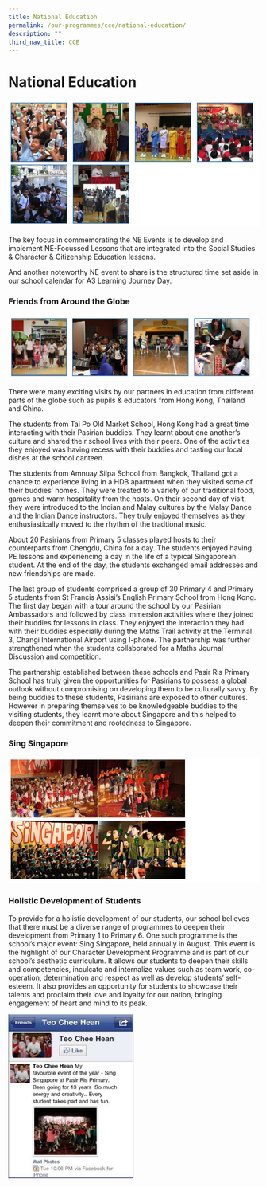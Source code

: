 ```yaml
---
title: National Education
permalink: /our-programmes/cce/national-education/
description: ""
third_nav_title: CCE
---
```

# **National Education**

![](/images/NE.jpg)

The key focus in commemorating the NE Events is to develop and implement NE-Focussed Lessons that are integrated into the Social Studies & Character & Citizenship Education lessons.

And another noteworthy NE event to share is the structured time set aside in our school calendar for A3 Learning Journey Day.

### Friends from Around the Globe

![](/images/NE-1.jpg)

There were many exciting visits by our partners in education from different parts of the globe such as pupils & educators from Hong Kong, Thailand and China.

The students from Tai Po Old Market School, Hong Kong had a great time interacting with their Pasirian buddies. They learnt about one another’s culture and shared their school lives with their peers. One of the activities they enjoyed was having recess with their buddies and tasting our local dishes at the school canteen.

The students from Amnuay Silpa School from Bangkok, Thailand got a chance to experience living in a HDB apartment when they visited some of their buddies’ homes. They were treated to a variety of our traditional food, games and warm hospitality from the hosts. On their second day of visit, they were introduced to the Indian and Malay cultures by the Malay Dance and the Indian Dance instructors. They truly enjoyed themselves as they enthusiastically moved to the rhythm of the tradtional music.

About 20 Pasirians from Primary 5 classes played hosts to their counterparts from Chengdu, China for a day. The students enjoyed having PE lessons and experiencing a day in the life of a typical Singaporean student. At the end of the day, the students exchanged email addresses and new friendships are made.

The last group of students comprised a group of 30 Primary 4 and Primary 5 students from St Francis Assisi’s English Primary School from Hong Kong. The first day began with a tour around the school by our Pasirian Ambassadors and followed by class immersion activities where they joined their buddies for lessons in class. They enjoyed the interaction they had with their buddies especially during the Maths Trail activity at the Terminal 3, Changi International Airport using I-phone. The partnership was further strengthened when the students collaborated for a Maths Journal Discussion and competition.

The partnership established between these schools and Pasir Ris Primary School has truly given the opportunities for Pasirians to possess a global outlook without compromising on developing them to be culturally savvy. By being buddies to these students, Pasirians are exposed to other cultures. However in preparing themselves to be knowledgeable buddies to the visiting students, they learnt more about Singapore and this helped to deepen their commitment and rootedness to Singapore.

### Sing Singapore

![](/images/NE-2.jpg)

### Holistic Development of Students

To provide for a holistic development of our students, our school believes that there must be a diverse range of programmes to deepen their development from Primary 1 to Primary 6. One such programme is the school’s major event: Sing Singapore, held annually in August. This event is the highlight of our Character Development Programme and is part of our school’s aesthetic curriculum. It allows our students to deepen their skills and competencies, inculcate and internalize values such as team work, co-operation, determination and respect as well as develop students’ self-esteem. It also provides an opportunity for students to showcase their talents and proclaim their love and loyalty for our nation, bringing engagement of heart and mind to its peak.

<img src="/images/tn.jpg" 
     style="width:50%">